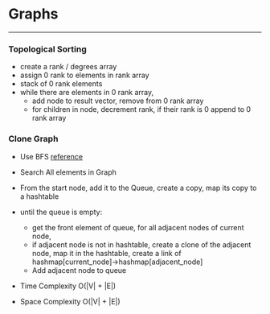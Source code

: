 # Graphs
___

### Topological Sorting
- create a rank / degrees array
- assign 0 rank to elements in rank array 
- stack of 0 rank elements
- while there are elements in 0 rank array,
	- add node to result vector, remove from 0 rank array
	- for children in node, decrement rank, if their rank is 0 append to 0 rank array 

### Clone Graph
- Use BFS [reference](https://www.youtube.com/watch?v=vma9tCQUXk8)
- Search All elements in Graph
- From the start node, add it to the Queue, create a copy, map its copy to a hashtable
- until the queue is empty:
	- get the front element of queue, for all adjacent nodes of current node, 
	- if adjacent node is not in hashtable, create a clone of the adjacent node, map it in the hashtable, create a link of hashmap[current_node]->hashmap[adjacent_node]
	- Add adjacent node to queue

- Time Complexity O(|V| + |E|)
- Space Complexity O(|V| + |E|)
